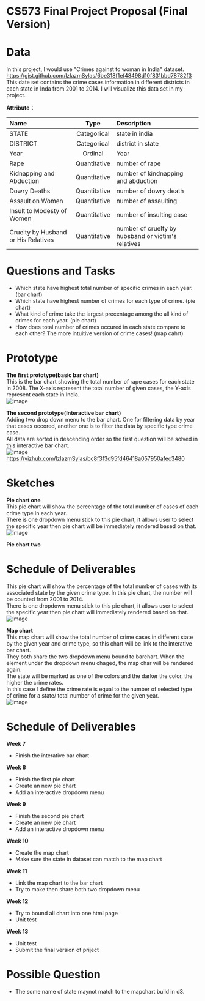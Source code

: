 # CS573 Final Project Proposal (Final Version)

# Data
In this project, I would use "Crimes against to woman in India" dataset.  
https://gist.github.com/lzlazmSylas/6be318f1ef48498d10f831bbd78782f3   
This date set contains the crime cases information in different districts in each state in Inda from 2001 to 2014. I will visualize this data set in my project.    

**Attribute：**   

| Name | Type | Description |
| :--- | :----: | :---- |
| STATE | Categorical | state in india   |
| DISTRICT    | Categorical      | district in state       |  
| Year    | Ordinal     | Year     |  
| Rape    | Quantitative     | number of rape     |  
| Kidnapping and Abduction    | Quantitative      |  number of kindnapping and abduction     |   
| Dowry Deaths    | Quantitative      | number of dowry death     |   
| Assault on Women    | Quantitative      | number of assaulting     |   
| Insult to Modesty of Women    | Quantitative      | number of insulting case     |   
| Cruelty by Husband or His Relatives    | Quantitative      | number of cruelty by hubsband or victim's relatives    |   

 
# Questions and Tasks
- Which state have highest total number of specific crimes in each year. (bar chart)
- Which state have highest number of crimes for each type of crime. (pie chart)
- What kind of crime take the largest precentage among the all kind of crimes for each year. (pie chart)
- How does total number of crimes occured in each state compare to each other? The more intuitive version of crime cases! (map cahrt)

# Prototype
**The first prototype(basic bar chart)**  
This is the bar chart showing the total number of rape cases for each state in 2008. The X-axis represent the total number of given cases, the Y-axis represent each state in India.  
![image](https://github.com/lzlazmSylas/CS573-Final-Project-Proposal-Rough-Draft/blob/main/0001.png)
 
**The second prototype(Interactive bar chart)**  
Adding two drop down menu to the bar chart. One for filtering data by year that cases occored, another one is to filter the data by specific type crime case.  
All data are sorted in descending order so the first question will be solved in this interactive bar chart.   
![image](https://github.com/lzlazmSylas/CS573-Final-Project-Proposal-Rough-Draft/blob/main/0002.png)   
https://vizhub.com/lzlazmSylas/bc8f3f3d95fd46418a057950afec3480     

# Sketches
**Pie chart one**  
This pie chart will show the percentage of the total number of cases of each crime type in each year.  
There is one dropdown menu stick to this pie chart, it allows user to select the specific year then pie chart will be immediately rendered based on that.  
![image](https://github.com/lzlazmSylas/CS573-Final-Project-Proposal-Rough-Draft/blob/main/piechart01.png)  

**Pie chart two**  
# Schedule of Deliverables
This pie chart will show the percentage of the total number of cases with its associated state by the given crime type. In this pie chart, the number will be counted from 2001 to 2014.    
There is one dropdown menu stick to this pie chart, it allows user to select the specific year then pie chart will immediately rendered based on that. 
![image](https://github.com/lzlazmSylas/CS573-Final-Project-Proposal-Rough-Draft/blob/main/piechart02.png) 

**Map chart**  
This map chart will show the total number of crime cases in different state by the given year and crime type, so this chart will be link to the interative bar chart.   
They both share the two dropdown menu bound to barchart. When the element under the dropdown menu chaged, the map char will be rendered again.   
The state will be marked as one of the colors and the darker the color, the higher the crime rates.  
In this case I define the crime rate is equal to the number of selected type of crime for a state/ total number of crime for the given year.  
![image](https://github.com/lzlazmSylas/CS573-Final-Project-Proposal-Rough-Draft/blob/main/mapchart.png)  
# Schedule of Deliverables  
**Week 7**
- Finish the interative bar chart

**Week 8**  
- Finish the first pie chart  
 - Create an new pie chart
 - Add an interactive dropdown menu  

**Week 9**
- Finish the second pie chart  
 - Create an new pie chart
 - Add an interactive dropdown menu  

**Week 10**
- Create the map chart 
 - Make sure the state in dataset can match to the map chart


**Week 11**
- Link the map chart to the bar chart
 - Try to make then share both two dropdown menu
 
**Week 12**  
- Try to bound all chart into one html page
- Unit test

**Week 13**
- Unit test
- Submit the final version of priject  

# Possible Question
- The some name of state maynot match to the mapchart build in d3.  
